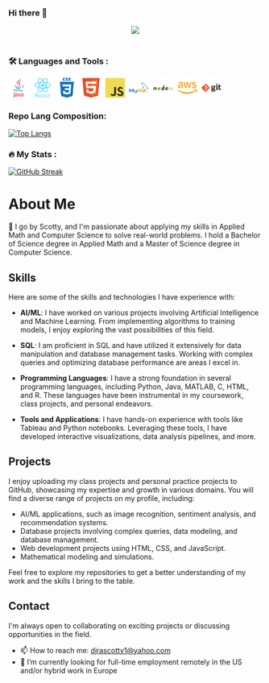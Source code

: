 ### Hi there 👋

<div id="header" align="center">
  <img src="https://media.giphy.com/media/M9gbBd9nbDrOTu1Mqx/giphy.gif" width="100"/>
</div>


<div id="views" align="center">
    <img src="https://komarev.com/ghpvc/?username=supremescotty&style=flat-square&color=blue" alt=""/>
</div>

### :hammer_and_wrench: Languages and Tools :
<div>
  <img src="https://github.com/devicons/devicon/blob/master/icons/java/java-original-wordmark.svg" title="Java" alt="Java" width="40" height="40"/>&nbsp;
  <img src="https://github.com/devicons/devicon/blob/master/icons/react/react-original-wordmark.svg" title="React" alt="React" width="40" height="40"/>&nbsp;
  <img src="https://github.com/devicons/devicon/blob/master/icons/css3/css3-plain-wordmark.svg"  title="CSS3" alt="CSS" width="40" height="40"/>&nbsp;
  <img src="https://github.com/devicons/devicon/blob/master/icons/html5/html5-original.svg" title="HTML5" alt="HTML" width="40" height="40"/>&nbsp;
  <img src="https://github.com/devicons/devicon/blob/master/icons/javascript/javascript-original.svg" title="JavaScript" alt="JavaScript" width="40" height="40"/>&nbsp;
  <img src="https://github.com/devicons/devicon/blob/master/icons/mysql/mysql-original-wordmark.svg" title="MySQL"  alt="MySQL" width="40" height="40"/>&nbsp;
  <img src="https://github.com/devicons/devicon/blob/master/icons/nodejs/nodejs-original-wordmark.svg" title="NodeJS" alt="NodeJS" width="40" height="40"/>&nbsp;
  <img src="https://github.com/devicons/devicon/blob/master/icons/amazonwebservices/amazonwebservices-plain-wordmark.svg" title="AWS" alt="AWS" width="40" height="40"/>&nbsp;
  <img src="https://github.com/devicons/devicon/blob/master/icons/git/git-original-wordmark.svg" title="Git" **alt="Git" width="40" height="40"/>
</div>

### Repo Lang Composition:

[![Top Langs](https://github-readme-stats.vercel.app/api/top-langs/?username=supremescotty&langs_count=8&layout=compact&theme=vision-friendly-dark)](https://github.com/anuraghazra/github-readme-stats)



### :fire: My Stats :
[![GitHub Streak](http://github-readme-streak-stats.herokuapp.com?user=supremescotty)](https://git.io/streak-stats)


<!--
**supremescotty/supremescotty** is a ✨ _special_ ✨ repository because its `README.md` (this file) appears on your GitHub profile.

Here are some ideas to get you started:

- 🔭 I’m currently working on ...
- 🌱 I’m currently learning ...
- 👯 I’m looking to collaborate on ...
- 🤔 I’m looking for help with ...
- 💬 Ask me about ...
- 📫 How to reach me: ...
- 😄 Pronouns: ...
- ⚡ Fun fact: ...
-->
# About Me

🔭 I go by Scotty, and I'm passionate about applying my skills in Applied Math and Computer Science to solve real-world problems. I hold a Bachelor of Science degree in Applied Math and a Master of Science degree in Computer Science.

## Skills

Here are some of the skills and technologies I have experience with:

- **AI/ML**: I have worked on various projects involving Artificial Intelligence and Machine Learning. From implementing algorithms to training models, I enjoy exploring the vast possibilities of this field.

- **SQL**: I am proficient in SQL and have utilized it extensively for data manipulation and database management tasks. Working with complex queries and optimizing database performance are areas I excel in.

- **Programming Languages**: I have a strong foundation in several programming languages, including Python, Java, MATLAB, C, HTML, and R. These languages have been instrumental in my coursework, class projects, and personal endeavors.

- **Tools and Applications**: I have hands-on experience with tools like Tableau and Python notebooks. Leveraging these tools, I have developed interactive visualizations, data analysis pipelines, and more.

## Projects

I enjoy uploading my class projects and personal practice projects to GitHub, showcasing my expertise and growth in various domains. You will find a diverse range of projects on my profile, including:

- AI/ML applications, such as image recognition, sentiment analysis, and recommendation systems.
- Database projects involving complex queries, data modeling, and database management.
- Web development projects using HTML, CSS, and JavaScript.
- Mathematical modeling and simulations.

Feel free to explore my repositories to get a better understanding of my work and the skills I bring to the table.

## Contact

I'm always open to collaborating on exciting projects or discussing opportunities in the field. 
- 📫 How to reach me: djrascotty1@yahoo.com
- 🌱 I’m currently looking for full-time employment remotely in the US and/or hybrid work in Europe


